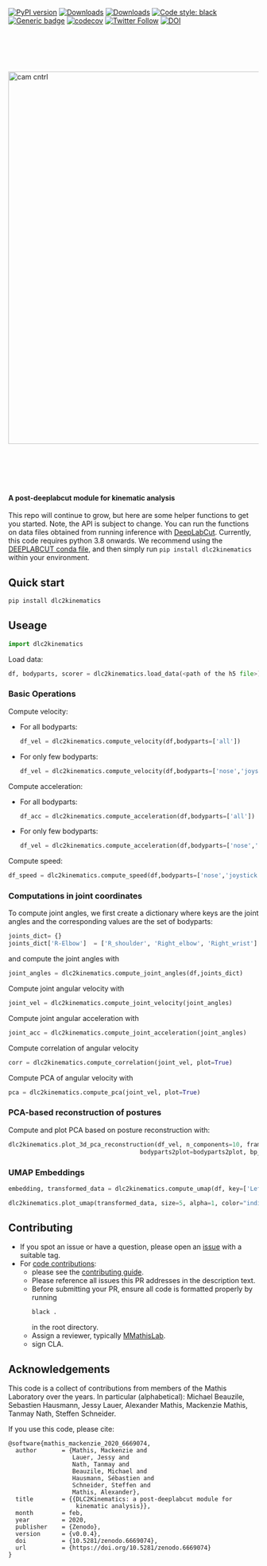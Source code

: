 [![PyPI version](https://badge.fury.io/py/dlc2kinematics.svg)](https://badge.fury.io/py/dlc2kinematics)
[![Downloads](https://pepy.tech/badge/dlc2kinematics)](https://pepy.tech/project/dlc2kinematics)
[![Downloads](https://pepy.tech/badge/dlc2kinematics/month)](https://pepy.tech/project/dlc2kinematics)
<a href="https://github.com/psf/black"><img alt="Code style: black" src="https://img.shields.io/badge/code%20style-black-000000.svg"></a>
[![Generic badge](https://img.shields.io/badge/Contributions-Welcome-brightgreen.svg)](CONTRIBUTING.md)
[![codecov](https://codecov.io/gh/AdaptiveMotorControlLab/DLC2Kinematics/branch/master/graph/badge.svg)](https://codecov.io/gh/AdaptiveMotorControlLab/DLC2Kinematics)
[![Twitter Follow](https://img.shields.io/twitter/follow/DeepLabCut.svg?label=DeepLabCut&style=social)](https://twitter.com/DeepLabCut)
[![DOI](https://zenodo.org/badge/DOI/10.5281/zenodo.6669074.svg)](https://doi.org/10.5281/zenodo.6669074)

<img src="https://images.squarespace-cdn.com/content/v1/57f6d51c9f74566f55ecf271/1628452157953-RBVUGI7M3ABF9AOSUMMS/DLC2k.jpg?format=2500w" width="750" title="camera control" alt="cam cntrl" align="center" vspace = "80">


#### A post-deeplabcut module for kinematic analysis

This repo will continue to grow, but here are some helper functions to get you started. Note, the API is subject to change. You can run the functions on data files obtained from running inference with [DeepLabCut](http://deeplabcut.org/). Currently, this code requires python 3.8 onwards. We recommend using the [DEEPLABCUT conda file](https://deeplabcut.github.io/DeepLabCut/docs/installation.html), and then simply run `pip install dlc2kinematics` within your environment.


## Quick start

``` bash
pip install dlc2kinematics
```

## Useage

``` python
import dlc2kinematics
```

Load data:

``` python
df, bodyparts, scorer = dlc2kinematics.load_data(<path of the h5 file>)
```

### Basic Operations

Compute velocity:

  - For all bodyparts:
    ``` python
    df_vel = dlc2kinematics.compute_velocity(df,bodyparts=['all'])
    ```
  - For only few bodyparts:
    ``` python
    df_vel = dlc2kinematics.compute_velocity(df,bodyparts=['nose','joystick'])
    ```

Compute acceleration:

- For all bodyparts:
  ``` python
  df_acc = dlc2kinematics.compute_acceleration(df,bodyparts=['all'])
  ```
- For only few bodyparts:
  ``` python
  df_vel = dlc2kinematics.compute_acceleration(df,bodyparts=['nose','joystick'])
  ```

Compute speed:

``` python
df_speed = dlc2kinematics.compute_speed(df,bodyparts=['nose','joystick'])
```

### Computations in joint coordinates

To compute joint angles, we first create a dictionary where keys are the joint angles and the corresponding values are the set of bodyparts:

``` python
joints_dict= {}
joints_dict['R-Elbow']  = ['R_shoulder', 'Right_elbow', 'Right_wrist']
```

and compute the joint angles with

``` python
joint_angles = dlc2kinematics.compute_joint_angles(df,joints_dict)
```

Compute joint angular velocity with

``` python
joint_vel = dlc2kinematics.compute_joint_velocity(joint_angles)
```

Compute joint angular acceleration with

``` python
joint_acc = dlc2kinematics.compute_joint_acceleration(joint_angles)
```

Compute correlation of angular velocity

``` python
corr = dlc2kinematics.compute_correlation(joint_vel, plot=True)
```

Compute PCA of angular velocity with

``` python
pca = dlc2kinematics.compute_pca(joint_vel, plot=True)
```
### PCA-based reconstruction of postures

Compute and plot PCA based on posture reconstruction with: 

``` python
dlc2kinematics.plot_3d_pca_reconstruction(df_vel, n_components=10, framenumber=500,
                                     bodyparts2plot=bodyparts2plot, bp_to_connect=bp_to_connect)
```

### UMAP Embeddings
``` python
embedding, transformed_data = dlc2kinematics.compute_umap(df, key=['LeftForelimb', 'RightForelimb'], chunk_length=30, fit_transform=True, n_neighbors=30, n_components=3,metric="euclidean")

dlc2kinematics.plot_umap(transformed_data, size=5, alpha=1, color="indigo", figsize=(10, 6))
```

## Contributing

- If you spot an issue or have a question, please open an [issue](https://github.com/AdaptiveMotorControlLab/dlc2kinematics/issues) with a suitable tag.
- For [code contributions](https://github.com/AdaptiveMotorControlLab/dlc2kinematics/pulls):
  - please see the [contributing guide](docs/CONTRIBUTING.md).
  - Please reference all issues this PR addresses in the description text.
  - Before submitting your PR, ensure all code is formatted properly by running
    ``` bash
    black .
    ```
    in the root directory.
  - Assign a reviewer, typically [MMathisLab](https://github.com/MMathisLab).
  - sign CLA.

## Acknowledgements

This code is a collect of contributions from members of the Mathis Laboratory over the years. In particular (alphabetical): 
Michael Beauzile, Sebastien Hausmann, Jessy Lauer, Alexander Mathis, Mackenzie Mathis, Tanmay Nath, Steffen Schneider.

If you use this code, please cite:

```
@software{mathis_mackenzie_2020_6669074,
  author       = {Mathis, Mackenzie and
                  Lauer, Jessy and
                  Nath, Tanmay and
                  Beauzile, Michael and
                  Hausmann, Sébastien and
                  Schneider, Steffen and
                  Mathis, Alexander},
  title        = {{DLC2Kinematics: a post-deeplabcut module for 
                   kinematic analysis}},
  month        = feb,
  year         = 2020,
  publisher    = {Zenodo},
  version      = {v0.0.4},
  doi          = {10.5281/zenodo.6669074},
  url          = {https://doi.org/10.5281/zenodo.6669074}
}
```

